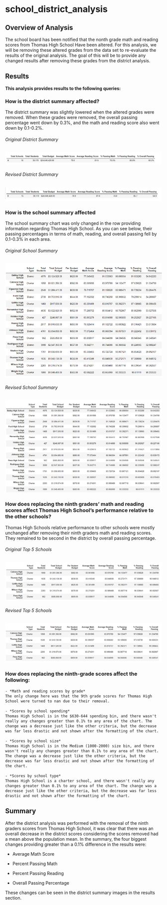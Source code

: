 # school_district_analysis

## Overview of Analysis

The school board has been notified that the nonth grade math and reading scores from Thomas High School Have been altered. For this analysis, we will be removing these altered grades from the data set to re-evaluate the results of the original analysis. The goal of this will be to provide any changed results after removing these grades from the district analysis.

## Results

**This analysis provides results to the following queries:**

### How is the district summary affected?

The district summary was slightly lowered when the altered grades were removed. When these grades were removed, the overall passing percentage went down by 0.3%, and the math and reading score also went down by 0.1-0.2%.

###### Original District Summary

![Image1](/Resources/District_Summary_Original.PNG)

###### Revised District Summary

![Image2](/Resources/District_Summary_Challenge.PNG)

### How is the school summary affected

The school summary chart was only changed in the row providing information regarding Thomas High School. As you can see below, their passing percentages in terms of math, reading, and overall passing fell by 0.1-0.3% in each area.

###### Original School Summary

![Image3](/Resources/School_Summary_Original.PNG)

###### Revised School Summary

![Image4](/Resources/School_Summary_Challenge.PNG)

### How does replacing the ninth graders’ math and reading scores affect Thomas High School’s performance relative to the other schools?

Thomas High Schools relative performance to other schools were mostly unchanged after removing their ninth graders math and reading scores. They remained to be second in the district by overall passing percentage.

###### Original Top 5 Schools

![Image5](/Resources/Top_Schools_Original.PNG)

###### Revised Top 5 Schools

![Image6](/Resources/Top_Schools_Challenge.PNG)

### How does replacing the ninth-grade scores affect the following:

    - *Math and reading scores by grade*
    The only change here was that the 9th grade scores for Thomas High School were turned to nan due to their removal.
    
    - *Scores by school spending*
    Thomas High School is in the $630-644 spending bin, and there wasn't really any changes greater than 0.1% to any area of the chart. The change was a decrease just like the other criteria, but the decrease was far less drastic and not shown after the formatting of the chart.
    
    - *Scores by school size*
    Thomas High School is in the Medium (1000-2000) size bin, and there wasn't really any changes greater than 0.1% to any area of the chart. The change was a decrease just like the other criteria, but the decrease was far less drastic and not shown after the formatting of the chart.
    
    - *Scores by school type*
    Thomas High School is a charter school, and there wasn't really any changes greater than 0.1% to any area of the chart. The change was a decrease just like the other criteria, but the decrease was far less drastic and not shown after the formatting of the chart.

## Summary

After the district analysis was performed with the removal of the ninth graders scores from Thomas High School, it was clear that there was an overall decrease in the district scores considering the scores removed had a mean above the population mean. In the summary, the four biggest changes providing greater than a 0.1% difference in the results were:

- Average Math Score

- Percent Passing Math

- Percent Passing Reading

- Overall Passing Percentage

These changes can be seen in the district summary images in the results section.




